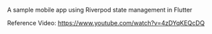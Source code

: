 A sample mobile app using Riverpod state management in Flutter

Reference Video: https://www.youtube.com/watch?v=4zDYqKEQcDQ
